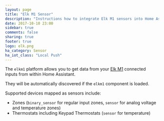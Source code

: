 ```yaml
---
layout: page
title: "Elk M1 Sensor"
description: "Instructions how to integrate Elk M1 sensors into Home Assistant."
date: 2017-10-10 23:00
sidebar: true
comments: false
sharing: true
footer: true
logo: elk.png
ha_category: Sensor
ha_iot_class: "Local Push"
---
```


The `elkm1` platform allows you to get data from your [Elk M1](https://www.elkproducts.com/m1_controls.html) connected inputs from within Home Assistant.

They will be automatically discovered if the `elkm1` component is loaded.

Supported devices mapped as sensors include:
 * Zones (`binary_sensor` for regular input zones, `sensor` for analog voltage and temperature zones)
 * Thermostats including Keypad Thermostats (`sensor` for temperature)

